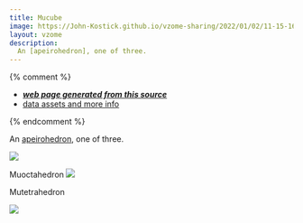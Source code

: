 ```yaml
---
title: Mucube
image: https://John-Kostick.github.io/vzome-sharing/2022/01/02/11-15-16-Mucube/Mucube.png
layout: vzome
description:
  An [apeirohedron], one of three.
---
```


{% comment %}
 - [***web page generated from this source***][post]
 - [data assets and more info][github]

[post]: <https://John-Kostick.github.io/vzome-sharing/2022/01/02/Mucube-11-15-16.html>
[github]: <https://github.com/John-Kostick/vzome-sharing/tree/main/2022/01/02/11-15-16-Mucube/>
{% endcomment %}

  An [apeirohedron], one of three.
  
[apeirohedron]: https://en.wikipedia.org/wiki/Regular_skew_apeirohedron

<vzome-viewer style="width: 100%; height: 100vh;"
       src="https://John-Kostick.github.io/vzome-sharing/2022/01/02/11-15-16-Mucube/Mucube.vZome" >
  <img src="https://John-Kostick.github.io/vzome-sharing/2022/01/02/11-15-16-Mucube/Mucube.png" />
</vzome-viewer>

Muoctahedron
<vzome-viewer style="width: 100%; height: 100vh;"
       src="https://John-Kostick.github.io/vzome-sharing/2022/01/02/11-15-42-Muoctahedreon/Muoctahedreon.vZome" >
  <img src="https://John-Kostick.github.io/vzome-sharing/2022/01/02/11-15-42-Muoctahedreon/Muoctahedreon.png" />
</vzome-viewer>

Mutetrahedron

<vzome-viewer style="width: 100%; height: 100vh;"
       src="https://John-Kostick.github.io/vzome-sharing/2022/01/02/11-16-33-Mutetrahedron/Mutetrahedron.vZome" >
  <img src="https://John-Kostick.github.io/vzome-sharing/2022/01/02/11-16-33-Mutetrahedron/Mutetrahedron.png" />
</vzome-viewer>
